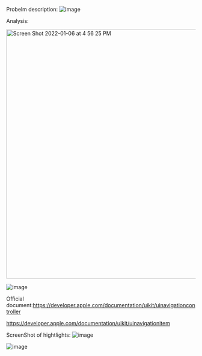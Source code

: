 Probelm description:
![image](https://user-images.githubusercontent.com/81428296/148463920-6497804b-fc53-4858-90a1-18158e216b09.png)

Analysis:

<img width="662" alt="Screen Shot 2022-01-06 at 4 56 25 PM" src="https://user-images.githubusercontent.com/81428296/148464283-8a29b469-1226-407c-8831-e6af77aca373.png">

![image](https://user-images.githubusercontent.com/81428296/148465784-c76987c3-e38b-4d71-bdc2-282e36c8ab89.png)


Official document:https://developer.apple.com/documentation/uikit/uinavigationcontroller

https://developer.apple.com/documentation/uikit/uinavigationitem

ScreenShot of hightlights:
![image](https://user-images.githubusercontent.com/81428296/148464405-49bcaf2a-d187-4149-aed0-ad9a07594694.png)

![image](https://user-images.githubusercontent.com/81428296/148464964-8156ce7f-2940-4e23-a313-ca684048e0ae.png)


